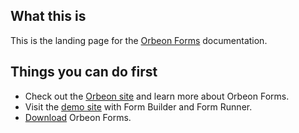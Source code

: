 ## What this is

This is the landing page for the [Orbeon Forms](http://www.orbeon.com/) documentation.

## Things you can do first

- Check out the [Orbeon site](http://www.orbeon.com/) and learn more about Orbeon Forms.
- Visit the [demo site](http://demo.orbeon.com/orbeon/) with Form Builder and Form Runner.
- [Download](http://www.orbeon.com/download) Orbeon Forms.


